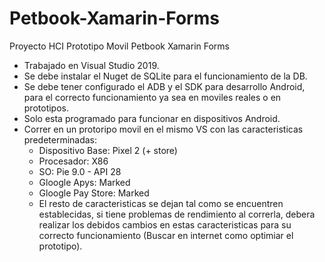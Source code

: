 # Petbook-Xamarin-Forms
Proyecto HCI Prototipo Movil Petbook Xamarin Forms

- Trabajado en Visual Studio 2019.
- Se debe instalar el Nuget de SQLite para el funcionamiento de la DB.
- Se debe tener configurado el ADB y el SDK para desarrollo Android, para el correcto funcionamiento ya sea en moviles reales 
  o en prototipos.
- Solo esta programado para funcionar en dispositivos Android.
- Correr en un protoripo movil en el mismo VS con las caracteristicas predeterminadas:
    - Dispositivo Base: Pixel 2 (+ store)
    - Procesador: X86
    - SO: Pie 9.0 - API 28 
    - Gloogle Apys: Marked
    - Gloogle Pay Store: Marked
    - El resto de caracteristicas se dejan tal como se encuentren establecidas, si tiene problemas de rendimiento al correrla, debera
      realizar los debidos cambios en estas caracteristicas para su correcto funcionamiento (Buscar en internet como optimiar el prototipo).
